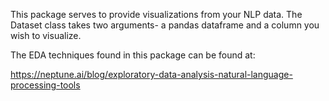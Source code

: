This package serves to provide visualizations from your NLP data. The Dataset class takes two arguments- a pandas dataframe and a column you wish to visualize.

The EDA techniques found in this package can be found at:

https://neptune.ai/blog/exploratory-data-analysis-natural-language-processing-tools



